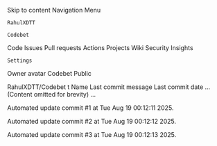 Skip to content
Navigation Menu

    RahulXDTT

    Codebet

Code
Issues
Pull requests
Actions
Projects
Wiki
Security
Insights

    Settings

Owner avatar
Codebet
Public

RahulXDTT/Codebet
t
Name	Last commit message
	Last commit date
... (Content omitted for brevity) ...


Automated update commit #1 at Tue Aug 19 00:12:11 2025.

Automated update commit #2 at Tue Aug 19 00:12:12 2025.

Automated update commit #3 at Tue Aug 19 00:12:13 2025.